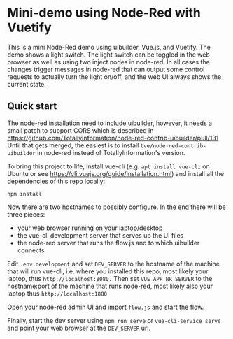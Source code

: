 Mini-demo using Node-Red with Vuetify
=====================================

This is a mini Node-Red demo using uibuilder, Vue.js, and Vuetify.
The demo shows a light switch. The light switch can be toggled in the
web browser as well as using two inject nodes in node-red. In all cases
the changes trigger messages in node-red that can output some control
requests to actually turn the light on/off, and the web UI always shows
the current state.

## Quick start

The node-red installation need to include uibuilder, however, it needs a
small patch to support CORS which is described in
https://github.com/TotallyInformation/node-red-contrib-uibuilder/pull/131
Until that gets merged, the easiest is to install
`tve/node-red-contrib-uibuilder` in node-red instead of
TotallyInformation's version.

To bring this project to life, install vue-cli (e.g. `apt install vue-cli`
on Ubuntu or see https://cli.vuejs.org/guide/installation.html) and install
all the dependencies of this repo locally:
```
npm install
```

Now there are two hostnames to possibly configure. In the end there will be three pieces:
- your web browser running on your laptop/desktop
- the vue-cli development server that serves up the UI files
- the node-red server that runs the flow.js and to which uibuilder connects

Edit `.env.development` and set `DEV_SERVER` to the hostname of the machine that
will run vue-cli, i.e. where you installed this repo, most likely your laptop,
thus `http://localhost:8080.` Then set `VUE_APP_NR_SERVER` to the hostname:port of the
machine that runs node-red, most likely also your laptop thus `http://localhost:1880`

Open your node-red admin UI and import `flow.js` and start the flow.

Finally, start the dev server using `npm run serve` or `vue-cli-service serve`
and point your web browser at the `DEV_SERVER` url.
